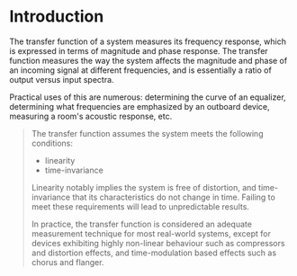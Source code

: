 # Introduction
The transfer function of a system measures its frequency response, which is expressed in terms of magnitude and phase response.
The transfer function measures the way the system affects the magnitude and phase of an incoming signal at different frequencies, and is essentially a ratio of output versus input spectra.

Practical uses of this are numerous: determining the curve of an equalizer, determining what frequencies are emphasized by an outboard device, measuring a room's acoustic response, etc.

> The transfer function assumes the system meets the following conditions:
> * linearity
> * time-invariance
>
> Linearity notably implies the system is free of distortion, and time-invariance that its characteristics do not change in time.
> Failing to meet these requirements will lead to unpredictable results.
>
> In practice, the transfer function is considered an adequate measurement technique for most real-world systems, except for devices exhibiting highly non-linear behaviour such as compressors and distortion effects, and time-modulation based effects such as chorus and flanger.
